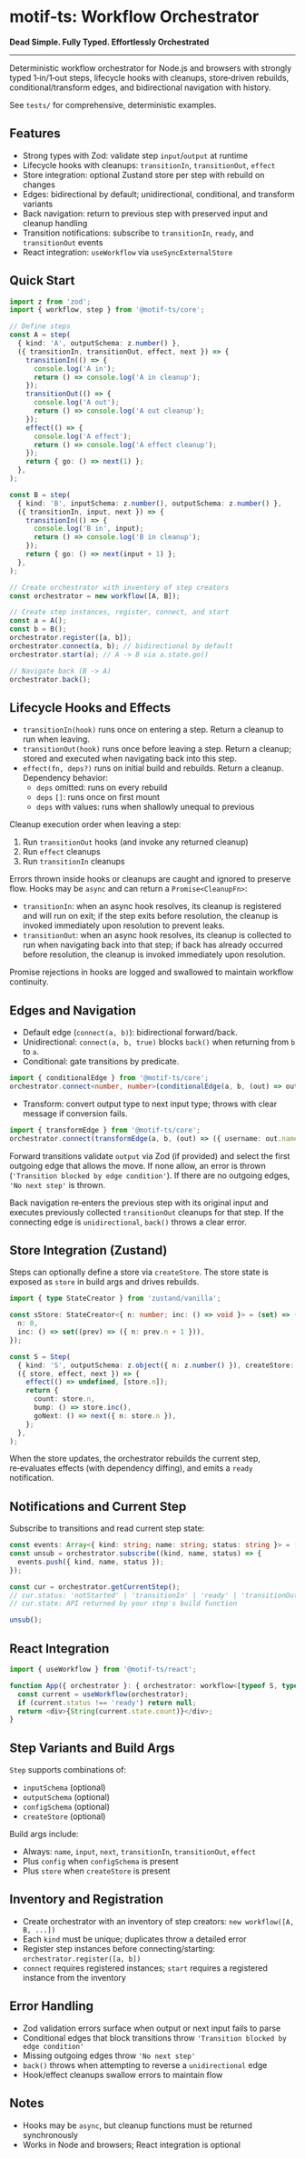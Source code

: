 # motif-ts: Workflow Orchestrator
**Dead Simple. Fully Typed. Effortlessly Orchestrated**

---


Deterministic workflow orchestrator for Node.js and browsers with strongly typed 1‑in/1‑out steps, lifecycle hooks with cleanups, store‑driven rebuilds, conditional/transform edges, and bidirectional navigation with history.

See `tests/` for comprehensive, deterministic examples.

## Features

- Strong types with Zod: validate step `input`/`output` at runtime
- Lifecycle hooks with cleanups: `transitionIn`, `transitionOut`, `effect`
- Store integration: optional Zustand store per step with rebuild on changes
- Edges: bidirectional by default; unidirectional, conditional, and transform variants
- Back navigation: return to previous step with preserved input and cleanup handling
- Transition notifications: subscribe to `transitionIn`, `ready`, and `transitionOut` events
- React integration: `useWorkflow` via `useSyncExternalStore`

## Quick Start

```ts
import z from 'zod';
import { workflow, step } from '@motif-ts/core';

// Define steps
const A = step(
  { kind: 'A', outputSchema: z.number() },
  ({ transitionIn, transitionOut, effect, next }) => {
    transitionIn(() => {
      console.log('A in');
      return () => console.log('A in cleanup');
    });
    transitionOut(() => {
      console.log('A out');
      return () => console.log('A out cleanup');
    });
    effect(() => {
      console.log('A effect');
      return () => console.log('A effect cleanup');
    });
    return { go: () => next(1) };
  },
);

const B = step(
  { kind: 'B', inputSchema: z.number(), outputSchema: z.number() },
  ({ transitionIn, input, next }) => {
    transitionIn(() => {
      console.log('B in', input);
      return () => console.log('B in cleanup');
    });
    return { go: () => next(input + 1) };
  },
);

// Create orchestrator with inventory of step creators
const orchestrator = new workflow([A, B]);

// Create step instances, register, connect, and start
const a = A();
const b = B();
orchestrator.register([a, b]);
orchestrator.connect(a, b); // bidirectional by default
orchestrator.start(a); // A -> B via a.state.go()

// Navigate back (B -> A)
orchestrator.back();
```

## Lifecycle Hooks and Effects

- `transitionIn(hook)` runs once on entering a step. Return a cleanup to run when leaving.
- `transitionOut(hook)` runs once before leaving a step. Return a cleanup; stored and executed when navigating back into this step.
- `effect(fn, deps?)` runs on initial build and rebuilds. Return a cleanup. Dependency behavior:
  - `deps` omitted: runs on every rebuild
  - `deps` `[]`: runs once on first mount
  - `deps` with values: runs when shallowly unequal to previous

Cleanup execution order when leaving a step:
1. Run `transitionOut` hooks (and invoke any returned cleanup)
2. Run `effect` cleanups
3. Run `transitionIn` cleanups

Errors thrown inside hooks or cleanups are caught and ignored to preserve flow. Hooks may be `async` and can return a `Promise<CleanupFn>`:

- `transitionIn`: when an async hook resolves, its cleanup is registered and will run on exit; if the step exits before resolution, the cleanup is invoked immediately upon resolution to prevent leaks.
- `transitionOut`: when an async hook resolves, its cleanup is collected to run when navigating back into that step; if back has already occurred before resolution, the cleanup is invoked immediately upon resolution.

Promise rejections in hooks are logged and swallowed to maintain workflow continuity.

## Edges and Navigation

- Default edge (`connect(a, b)`): bidirectional forward/back.
- Unidirectional: `connect(a, b, true)` blocks `back()` when returning from `b` to `a`.
- Conditional: gate transitions by predicate.

```ts
import { conditionalEdge } from '@motif-ts/core';
orchestrator.connect<number, number>(conditionalEdge(a, b, (out) => out % 2 === 0));
```

- Transform: convert output type to next input type; throws with clear message if conversion fails.

```ts
import { transformEdge } from '@motif-ts/core';
orchestrator.connect(transformEdge(a, b, (out) => ({ username: out.name, years: out.age })));
```

Forward transitions validate `output` via Zod (if provided) and select the first outgoing edge that allows the move. If none allow, an error is thrown (`'Transition blocked by edge condition'`). If there are no outgoing edges, `'No next step'` is thrown.

Back navigation re‑enters the previous step with its original input and executes previously collected `transitionOut` cleanups for that step. If the connecting edge is `unidirectional`, `back()` throws a clear error.

## Store Integration (Zustand)

Steps can optionally define a store via `createStore`. The store state is exposed as `store` in build args and drives rebuilds.

```ts
import { type StateCreator } from 'zustand/vanilla';

const sStore: StateCreator<{ n: number; inc: () => void }> = (set) => ({
  n: 0,
  inc: () => set((prev) => ({ n: prev.n + 1 })),
});

const S = Step(
  { kind: 'S', outputSchema: z.object({ n: z.number() }), createStore: sStore },
  ({ store, effect, next }) => {
    effect(() => undefined, [store.n]);
    return {
      count: store.n,
      bump: () => store.inc(),
      goNext: () => next({ n: store.n }),
    };
  },
);
```

When the store updates, the orchestrator rebuilds the current step, re‑evaluates effects (with dependency diffing), and emits a `ready` notification.

## Notifications and Current Step

Subscribe to transitions and read current step state:

```ts
const events: Array<{ kind: string; name: string; status: string }> = [];
const unsub = orchestrator.subscribe((kind, name, status) => {
  events.push({ kind, name, status });
});

const cur = orchestrator.getCurrentStep();
// cur.status: 'notStarted' | 'transitionIn' | 'ready' | 'transitionOut'
// cur.state: API returned by your step's build function

unsub();
```

## React Integration

```ts
import { useWorkflow } from '@motif-ts/react';

function App({ orchestrator }: { orchestrator: workflow<[typeof S, typeof T]> }) {
  const current = useWorkflow(orchestrator);
  if (current.status !== 'ready') return null;
  return <div>{String(current.state.count)}</div>;
}
```

## Step Variants and Build Args

`Step` supports combinations of:
- `inputSchema` (optional)
- `outputSchema` (optional)
- `configSchema` (optional)
- `createStore` (optional)

Build args include:
- Always: `name`, `input`, `next`, `transitionIn`, `transitionOut`, `effect`
- Plus `config` when `configSchema` is present
- Plus `store` when `createStore` is present

## Inventory and Registration

- Create orchestrator with an inventory of step creators: `new workflow([A, B, ...])`
- Each `kind` must be unique; duplicates throw a detailed error
- Register step instances before connecting/starting: `orchestrator.register([a, b])`
- `connect` requires registered instances; `start` requires a registered instance from the inventory

## Error Handling

- Zod validation errors surface when output or next input fails to parse
- Conditional edges that block transitions throw `'Transition blocked by edge condition'`
- Missing outgoing edges throw `'No next step'`
- `back()` throws when attempting to reverse a `unidirectional` edge
- Hook/effect cleanups swallow errors to maintain flow

## Notes

- Hooks may be `async`, but cleanup functions must be returned synchronously
- Works in Node and browsers; React integration is optional